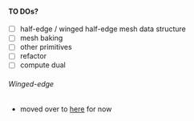 #### TO DOs?
- [ ] half-edge / winged half-edge mesh data structure
- [ ] mesh baking
- [ ] other primitives
- [ ] refactor
- [ ] compute dual

###### Winged-edge
* moved over to [here](https://github.com/samebertz/data_structures/js/winged_edge) for now
